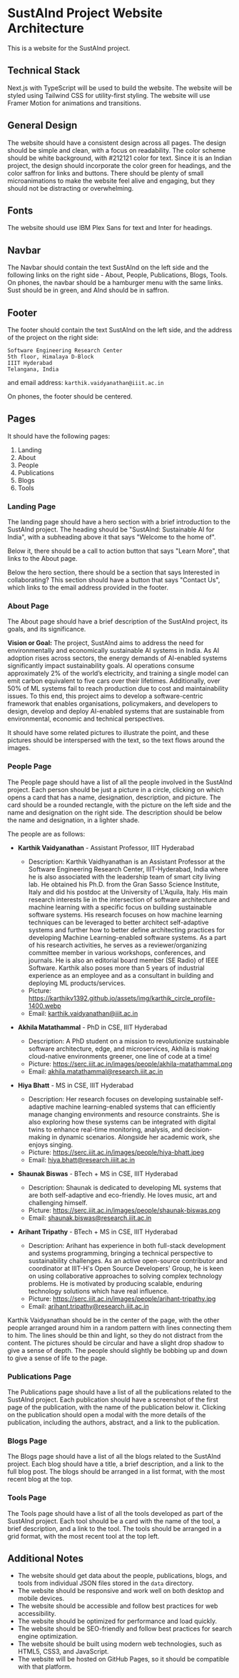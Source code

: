 # SustAInd Project Website Architecture
This is a website for the SustAInd project.

## Technical Stack
Next.js with TypeScript will be used to build the website.
The website will be styled using Tailwind CSS for utility-first styling.
The website will use Framer Motion for animations and transitions.

## General Design
The website should have a consistent design across all pages.
The design should be simple and clean, with a focus on readability.
The color scheme should be white background, with #212121 color for text.
Since it is an Indian project, the design should incorporate the color green for headings, and the color saffron for links and buttons.
There should be plenty of small microanimations to make the website feel alive and engaging, but they should not be distracting or overwhelming.

## Fonts
The website should use IBM Plex Sans for text and Inter for headings.

## Navbar
The Navbar should contain the text SustAInd on the left side and the following links on the right side - About, People, Publications, Blogs, Tools.
On phones, the navbar should be a hamburger menu with the same links.
Sust should be in green, and AInd should be in saffron.

## Footer
The footer should contain the text SustAInd on the left side, and the address of the project on the right side:
```
Software Engineering Research Center
5th floor, Himalaya D-Block
IIIT Hyderabad
Telangana, India
```
and email address: `karthik.vaidyanathan@iiit.ac.in`

On phones, the footer should be centered.

## Pages

It should have the following pages:
1. Landing 
2. About
3. People
4. Publications
5. Blogs
6. Tools

### Landing Page
The landing page should have a hero section with a brief introduction to the SustAInd project.
The heading should be "SustAInd: Sustainable AI for India", with a subheading above it that says "Welcome to the home of".

Below it, there should be a call to action button that says "Learn More", that links to the About page.

Below the hero section, there should be a section that says Interested in collaborating? This section should have a button that says "Contact Us", which links to the email address provided in the footer.

### About Page

The About page should have a brief description of the SustAInd project, its goals, and its significance.

**Vision or Goal:** The project, SustAInd aims to address the need for environmentally and economically sustainable AI systems in India. As AI adoption rises across sectors, the energy demands of AI-enabled
systems significantly impact sustainability goals. AI operations consume approximately 2% of
the world’s electricity, and training a single model can emit carbon equivalent to five cars
over their lifetimes. Additionally, over 50% of ML systems fail to reach production due to cost
and maintainability issues. To this end, this project aims to develop a software-centric
framework that enables organisations, policymakers, and developers to design, develop and
deploy AI-enabled systems that are sustainable from environmental, economic and technical
perspectives.

It should have some related pictures to illustrate the point, and these pictures should be interspersed with the text, so the text flows around the images.

### People Page

The People page should have a list of all the people involved in the SustAInd project.
Each person should be just a picture in a circle, clicking on which opens a card that has a name, designation, description, and picture.
The card should be a rounded rectangle, with the picture on the left side and the name and designation on the right side. The description should be below the name and designation, in a lighter shade.

The people are as follows:
- **Karthik Vaidyanathan** - Assistant Professor, IIIT Hyderabad
  - Description: Karthik Vaidhyanathan is an Assistant Professor at the Software Engineering Research Center, IIIT-Hyderabad, India where he is also associated with the leadership team of smart city living lab. He obtained his Ph.D. from the Gran Sasso Science Institute, Italy and did his postdoc at the University of L'Aquila, Italy. His main research interests lie in the intersection of software architecture and machine learning with a specific focus on building sustainable software systems. His research focuses on how machine learning techniques can be leveraged to better architect self-adaptive systems and further how to better define architecting practices for developing Machine Learning-enabled software systems. As a part of his research activities, he serves as a reviewer/organizing committee member in various workshops, conferences, and journals. He is also an editorial board member (SE Radio) of IEEE Software. Karthik also poses more than 5 years of industrial experience as an employee and as a consultant in building and deploying ML products/services.
  - Picture: https://karthikv1392.github.io/assets/img/karthik_circle_profile-1400.webp
  - Email: karthik.vaidyanathan@iiit.ac.in

- **Akhila Matathammal** - PhD in CSE, IIIT Hyderabad
  - Description: A PhD student on a mission to revolutionize sustainable software architecture, edge, and microservices, Akhila is making cloud-native environments greener, one line of code at a time!
  - Picture: https://serc.iiit.ac.in/images/people/akhila-matathammal.png
  - Email: akhila.matathammal@research.iiit.ac.in

- **Hiya Bhatt** - MS in CSE, IIIT Hyderabad
  - Description: Her research focuses on developing sustainable self-adaptive machine learning-enabled systems that can efficiently manage changing environments and resource constraints. She is also exploring how these systems can be integrated with digital twins to enhance real-time monitoring, analysis, and decision-making in dynamic scenarios. Alongside her academic work, she enjoys singing.
  - Picture: https://serc.iiit.ac.in/images/people/hiya-bhatt.jpeg
  - Email: hiya.bhatt@research.iiiit.ac.in

- **Shaunak Biswas** - BTech + MS in CSE, IIIT Hyderabad
  - Description: Shaunak is dedicated to developing ML systems that are both self-adaptive and eco-friendly. He loves music, art and challenging himself.
  - Picture: https://serc.iiit.ac.in/images/people/shaunak-biswas.png
  - Email: shaunak.biswas@research.iiit.ac.in

- **Arihant Tripathy** - BTech + MS in CSE, IIIT Hyderabad
  - Description: Arihant has experience in both full-stack development and systems programming, bringing a technical perspective to sustainability challenges. As an active open-source contributor and coordinator at IIIT-H's Open Source Developers' Group, he is keen on using collaborative approaches to solving complex technology problems. He is motivated by producing scalable, enduring technology solutions which have real influence.
  - Picture: https://serc.iiit.ac.in/images/people/arihant-tripathy.jpg
  - Email: arihant.tripathy@research.iiit.ac.in

Karthik Vaidyanathan should be in the center of the page, with the other people arranged around him in a random pattern with lines connecting them to him. The lines should be thin and light, so they do not distract from the content. The pictures should be circular and have a slight drop shadow to give a sense of depth. The people should slightly be bobbing up and down to give a sense of life to the page.

### Publications Page
The Publications page should have a list of all the publications related to the SustAInd project.
Each publication should have a screenshot of the first page of the publication, with the name of the publication below it.
Clicking on the publication should open a modal with the more details of the publication, including the authors, abstract, and a link to the publication.

### Blogs Page
The Blogs page should have a list of all the blogs related to the SustAInd project.
Each blog should have a title, a brief description, and a link to the full blog post.
The blogs should be arranged in a list format, with the most recent blog at the top.

### Tools Page
The Tools page should have a list of all the tools developed as part of the SustAInd project.
Each tool should be a card with the name of the tool, a brief description, and a link to the tool.
The tools should be arranged in a grid format, with the most recent tool at the top left.

## Additional Notes
- The website should get data about the people, publications, blogs, and tools from individual JSON files stored in the `data` directory.
- The website should be responsive and work well on both desktop and mobile devices.
- The website should be accessible and follow best practices for web accessibility.
- The website should be optimized for performance and load quickly.
- The website should be SEO-friendly and follow best practices for search engine optimization.
- The website should be built using modern web technologies, such as HTML5, CSS3, and JavaScript.
- The website will be hosted on GitHub Pages, so it should be compatible with that platform.

